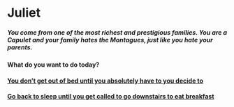 # Juliet

##### You come from one of the most richest and prestigious families. You are a Capulet and your family hates the Montagues, just like you hate your parents.  
#### What do you want to do today?  
#### [You don’t get out of bed until you absolutely have to you decide to](stay-in-bed.md)  
#### [Go back to sleep until you get called to go downstairs to eat breakfast](go-to-sleep.md)
